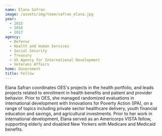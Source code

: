 ```yaml
---
name: Elana Safran
image: /assets/img/team/safran_elana.jpg
year: 
  - 2015
  - 2016
  - 2017
agency:
  - Defense
  - Health and Human Services
  - Social Security
  - Treasury
  - US Agency for International Development
  - Veterans Affairs
home: Government
title: Fellow 
---
```


Elana Safran coordinates OES's projects in the health portfolio, and leads projects related to enrollment in health benefits and patient and provider behavior. Prior to OES, she managed randomized evaluations in international development with Innovations for Poverty Action (IPA), on a range of topics including private sector healthcare delivery, youth financial education and savings, and agricultural investments. Prior to her work in international development, Elana served as an Americorps VISTA fellow, supporting elderly and disabled New Yorkers with Medicare and Medicaid benefits. 
